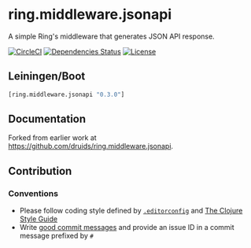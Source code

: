 ring.middleware.jsonapi
====

A simple Ring's middleware that generates JSON API response.

[![CircleCI](https://circleci.com/gh/druids/ring.middleware.jsonapi.svg?style=svg)](https://circleci.com/gh/druids/ring.middleware.jsonapi)
[![Dependencies Status](https://jarkeeper.com/druids/ring.middleware.jsonapi/status.png)](https://jarkeeper.com/druids/ring.middleware.jsonapi)
[![License](https://img.shields.io/badge/MIT-Clause-blue.svg)](https://opensource.org/licenses/MIT)


Leiningen/Boot
--------------

```clojure
[ring.middleware.jsonapi "0.3.0"]
```


Documentation
-------------

Forked from earlier work at https://github.com/druids/ring.middleware.jsonapi.

Contribution
------------

### Conventions

* Please follow coding style defined by [`.editorconfig`](http://editorconfig.org)
 and [The Clojure Style Guide](https://github.com/bbatsov/clojure-style-guide)
* Write [good commit messages](https://chris.beams.io/posts/git-commit/)
 and provide an issue ID in a commit message prefixed by `#`
